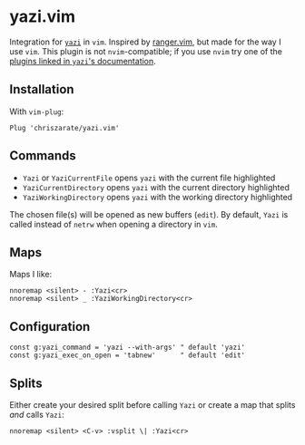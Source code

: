 # yazi.vim

Integration for [`yazi`](https://github.com/sxyazi/yazi) in `vim`. Inspired by [ranger.vim](https://github.com/francoiscabrol/ranger.vim), but made for the way I use `vim`. This plugin is not `nvim`-compatible; if you use `nvim` try one of the [plugins linked in `yazi`'s documentation](https://yazi-rs.github.io/docs/resources#-neovim-plugins).

## Installation

With `vim-plug`:

```
Plug 'chriszarate/yazi.vim'
```

## Commands

- `Yazi` or `YaziCurrentFile` opens `yazi` with the current file highlighted
- `YaziCurrentDirectory` opens `yazi` with the current directory highlighted
- `YaziWorkingDirectory` opens `yazi` with the working directory highlighted

The chosen file(s) will be opened as new buffers (`edit`). By default, `Yazi` is called instead of `netrw` when opening a directory in `vim`.

## Maps

Maps I like:

```vim
nnoremap <silent> - :Yazi<cr>
nnoremap <silent> _ :YaziWorkingDirectory<cr>
```

## Configuration

```vim
const g:yazi_command = 'yazi --with-args' " default 'yazi'
const g:yazi_exec_on_open = 'tabnew'      " default 'edit'
```

## Splits

Either create your desired split before calling `Yazi` or create a map that splits _and_ calls `Yazi`:

```vim
nnoremap <silent> <C-v> :vsplit \| :Yazi<cr>
```
